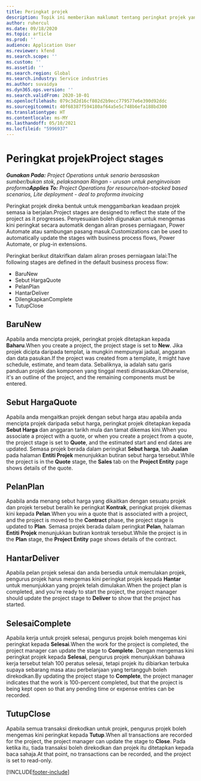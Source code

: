 ```yaml
---
title: Peringkat projek
description: Topik ini memberikan maklumat tentang peringkat projek yang tersedia dalam Microsoft Dynamics Project Operations.
author: ruhercul
ms.date: 09/18/2020
ms.topic: article
ms.prod: ''
audience: Application User
ms.reviewer: kfend
ms.search.scope: ''
ms.custom: ''
ms.assetid: ''
ms.search.region: Global
ms.search.industry: Service industries
ms.author: suvaidya
ms.dyn365.ops.version: ''
ms.search.validFrom: 2020-10-01
ms.openlocfilehash: 079c3d2d16cf802d2b9ecc779577e6e390d92ddc
ms.sourcegitcommit: 40f68387f594180af64a5e5c748b6efa188bd300
ms.translationtype: HT
ms.contentlocale: ms-MY
ms.lasthandoff: 05/10/2021
ms.locfileid: "5996937"
---
```

# <a name="project-stages"></a><span data-ttu-id="582e9-103">Peringkat projek</span><span class="sxs-lookup"><span data-stu-id="582e9-103">Project stages</span></span>

<span data-ttu-id="582e9-104">_**Gunakan Pada:** Project Operations untuk senario berasaskan sumber/bukan stok, pelaksanaan Ringan - urusan untuk penginvoisan proforma_</span><span class="sxs-lookup"><span data-stu-id="582e9-104">_**Applies To:** Project Operations for resource/non-stocked based scenarios, Lite deployment - deal to proforma invoicing_</span></span>

<span data-ttu-id="582e9-105">Peringkat projek direka bentuk untuk menggambarkan keadaan projek semasa ia berjalan.</span><span class="sxs-lookup"><span data-stu-id="582e9-105">Project stages are designed to reflect the state of the project as it progresses.</span></span> <span data-ttu-id="582e9-106">Penyesuaian boleh digunakan untuk mengemas kini peringkat secara automatik dengan aliran proses perniagaan, Power Automate atau sambungan pasang masuk.</span><span class="sxs-lookup"><span data-stu-id="582e9-106">Customizations can be used to automatically update the stages with business process flows, Power Automate, or plug-in extensions.</span></span>

<span data-ttu-id="582e9-107">Peringkat berikut ditakrifkan dalam aliran proses perniagaan lalai:</span><span class="sxs-lookup"><span data-stu-id="582e9-107">The following stages are defined in the default business process flow:</span></span>

- <span data-ttu-id="582e9-108">Baru</span><span class="sxs-lookup"><span data-stu-id="582e9-108">New</span></span>
- <span data-ttu-id="582e9-109">Sebut Harga</span><span class="sxs-lookup"><span data-stu-id="582e9-109">Quote</span></span>
- <span data-ttu-id="582e9-110">Pelan</span><span class="sxs-lookup"><span data-stu-id="582e9-110">Plan</span></span>
- <span data-ttu-id="582e9-111">Hantar</span><span class="sxs-lookup"><span data-stu-id="582e9-111">Deliver</span></span>
- <span data-ttu-id="582e9-112">Dilengkapkan</span><span class="sxs-lookup"><span data-stu-id="582e9-112">Complete</span></span>
- <span data-ttu-id="582e9-113">Tutup</span><span class="sxs-lookup"><span data-stu-id="582e9-113">Close</span></span> 

## <a name="new"></a><span data-ttu-id="582e9-114">Baru</span><span class="sxs-lookup"><span data-stu-id="582e9-114">New</span></span>

<span data-ttu-id="582e9-115">Apabila anda mencipta projek, peringkat projek ditetapkan kepada **Baharu**.</span><span class="sxs-lookup"><span data-stu-id="582e9-115">When you create a project, the project stage is set to **New**.</span></span> <span data-ttu-id="582e9-116">Jika projek dicipta daripada templat, ia mungkin mempunyai jadual, anggaran dan data pasukan.</span><span class="sxs-lookup"><span data-stu-id="582e9-116">If the project was created from a template, it might have schedule, estimate, and team data.</span></span> <span data-ttu-id="582e9-117">Sebaliknya, ia adalah satu garis panduan projek dan komponen yang tinggal mesti dimasukkan.</span><span class="sxs-lookup"><span data-stu-id="582e9-117">Otherwise, it's an outline of the project, and the remaining components must be entered.</span></span>

## <a name="quote"></a><span data-ttu-id="582e9-118">Sebut Harga</span><span class="sxs-lookup"><span data-stu-id="582e9-118">Quote</span></span>

<span data-ttu-id="582e9-119">Apabila anda mengaitkan projek dengan sebut harga atau apabila anda mencipta projek daripada sebut harga, peringkat projek ditetapkan kepada **Sebut Harga** dan anggaran tarikh mula dan tamat dikemas kini.</span><span class="sxs-lookup"><span data-stu-id="582e9-119">When you associate a project with a quote, or when you create a project from a quote, the project stage is set to **Quote**, and the estimated start and end dates are updated.</span></span> <span data-ttu-id="582e9-120">Semasa projek berada dalam peringkat **Sebut harga**, tab **Jualan** pada halaman **Entiti Projek** menunjukkan butiran sebut harga tersebut.</span><span class="sxs-lookup"><span data-stu-id="582e9-120">While the project is in the **Quote** stage, the **Sales** tab on the **Project Entity** page shows details of the quote.</span></span>

## <a name="plan"></a><span data-ttu-id="582e9-121">Pelan</span><span class="sxs-lookup"><span data-stu-id="582e9-121">Plan</span></span>

<span data-ttu-id="582e9-122">Apabila anda menang sebut harga yang dikaitkan dengan sesuatu projek dan projek tersebut beralih ke peringkat **Kontrak**, peringkat projek dikemas kini kepada **Pelan**.</span><span class="sxs-lookup"><span data-stu-id="582e9-122">When you win a quote that is associated with a project, and the project is moved to the **Contract** phase, the project stage is updated to **Plan**.</span></span> <span data-ttu-id="582e9-123">Semasa projek berada dalam peringkat **Pelan**, halaman **Entiti Projek** menunjukkan butiran kontrak tersebut.</span><span class="sxs-lookup"><span data-stu-id="582e9-123">While the project is in the **Plan** stage, the **Project Entity** page shows details of the contract.</span></span>

## <a name="deliver"></a><span data-ttu-id="582e9-124">Hantar</span><span class="sxs-lookup"><span data-stu-id="582e9-124">Deliver</span></span>

<span data-ttu-id="582e9-125">Apabila pelan projek selesai dan anda bersedia untuk memulakan projek, pengurus projek harus mengemas kini peringkat projek kepada **Hantar** untuk menunjukkan yang projek telah dimulakan.</span><span class="sxs-lookup"><span data-stu-id="582e9-125">When the project plan is completed, and you're ready to start the project, the project manager should update the project stage to **Deliver** to show that the project has started.</span></span>

## <a name="complete"></a><span data-ttu-id="582e9-126">Selesai</span><span class="sxs-lookup"><span data-stu-id="582e9-126">Complete</span></span> 

<span data-ttu-id="582e9-127">Apabila kerja untuk projek selesai, pengurus projek boleh mengemas kini peringkat kepada **Selesai**.</span><span class="sxs-lookup"><span data-stu-id="582e9-127">When the work for the project is completed, the project manager can update the stage to **Complete**.</span></span> <span data-ttu-id="582e9-128">Dengan mengemas kini peringkat projek kepada **Selesai**, pengurus projek menunjukkan bahawa kerja tersebut telah 100 peratus selesai, tetapi projek itu dibiarkan terbuka supaya sebarang masa atau perbelanjaan yang tertangguh boleh direkodkan.</span><span class="sxs-lookup"><span data-stu-id="582e9-128">By updating the project stage to **Complete**, the project manager indicates that the work is 100-percent completed, but that the project is being kept open so that any pending time or expense entries can be recorded.</span></span>

## <a name="close"></a><span data-ttu-id="582e9-129">Tutup</span><span class="sxs-lookup"><span data-stu-id="582e9-129">Close</span></span>

<span data-ttu-id="582e9-130">Apabila semua transaksi direkodkan untuk projek, pengurus projek boleh mengemas kini peringkat kepada **Tutup**.</span><span class="sxs-lookup"><span data-stu-id="582e9-130">When all transactions are recorded for the project, the project manager can update the stage to **Close**.</span></span> <span data-ttu-id="582e9-131">Pada ketika itu, tiada transaksi boleh direkodkan dan projek itu ditetapkan kepada baca sahaja.</span><span class="sxs-lookup"><span data-stu-id="582e9-131">At that point, no transactions can be recorded, and the project is set to read-only.</span></span>



[!INCLUDE[footer-include](../includes/footer-banner.md)]